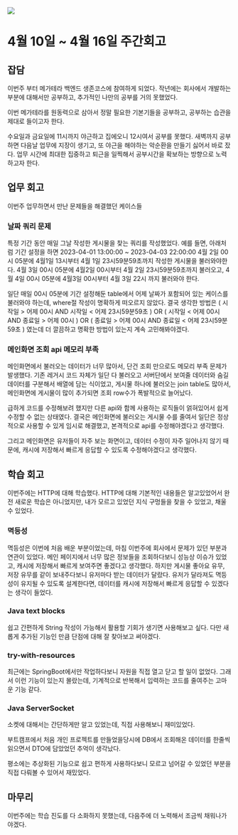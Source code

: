 ![](https://velog.velcdn.com/images/stbpiza/post/c217cb4c-d66c-4150-a544-dab172b6ee7b/image.png)

# 4월 10일 ~ 4월 16일 주간회고


## 잡담
이번주 부터 메가테라 백엔드 생존코스에 참여하게 되었다.
작년에는 회사에서 개발하는 부분에 대해서만 공부하고,
추가적인 나만의 공부를 거의 못했었다.

이번 메가테라를 원동력으로 삼아서 정말 필요한 기본기들을 공부하고,
공부하는 습관을 제대로 들이고자 한다.

수요일과 금요일에 11시까지 야근하고 집에오니 12시여서 공부를 못했다.
새벽까지 공부하면 다음날 업무에 지장이 생기고, 또 야근을 해야하는 악순환을 만들기 싫어서 바로 잤다.
업무 시간에 최대한 집중하고 퇴근을 일찍해서 공부시간을 확보하는 방향으로 노력하고자 한다.

## 업무 회고
이번주 업무하면서 만난 문제들을 해결했던 케이스들

### 날짜 쿼리 문제

특정 기간 동안 매일 그날 작성한 게시물을 찾는 쿼리를 작성했었다.
예를 들면, 아래처럼 기간 설정을 하면
2023-04-01 13:00:00 ~ 2023-04-03 22:00:00
4월 2일 00시 05분에 4월1일 13시부터 4월 1일 23시59분59초까지 작성한 게시물을 불러와야한다.
4월 3일 00시 05분에 4월2일 00시부터 4월 2일 23시59분59초까지 불러오고,
4월 4일 00시 05분에 4월3일 00시부터 4월 3일 22시 까지 불러와야 한다.

일단 매일 00시 05분에 기간 설정해둔 table에서 어제 날짜가 포함되어 있는 케이스를 불러와야 하는데,
where절 작성이 명확하게 떠오르지 않았다.
결국 생각한 방법은
( 시작일 > 어제 00시 AND 시작일 < 어제 23시59분59초 ) OR
( 시작일 < 어제 00시 AND 종료일 > 어제 00시 ) OR
( 종료일 > 어제 00시 AND 종료일 < 어제 23시59분59초 )
였는데 더 깔끔하고 명확한 방법이 있는지 계속 고민해봐야겠다.

### 메인화면 조회 api 메모리 부족
메인화면에서 불러오는 데이터가 너무 많아서, 단건 조회 만으로도 메모리 부족 문제가 발생했다.
기존 레거시 코드 자체가 일단 다 불러오고 서버단에서 보여줄 데이터와 숨길 데이터를 구분해서 배열에 담는 식이었고,
게시물 하나에 불러오는 join table도 많아서, 메인화면에 게시물이 많이 추가되면 조회 row수가 폭발적으로 늘어났다.

급하게 코드를 수정해보려 했지만 다른 api와 함께 사용하는 로직들이 얽혀있어서 쉽게 수정할 수 없는 상태였다.
결국은 메인화면에 불러오는 게시물 수를 줄여서 일단은 정상적으로 사용할 수 있게 임시로 해결했고,
본격적으로 api를 수정해야겠다고 생각했다.

그리고 메인화면은 유저들이 자주 보는 화면이고, 데이터 수정이 자주 일어나지 않기 때문에,
캐시에 저장해서 빠르게 응답할 수 있도록 수정해야겠다고 생각했다.


## 학습 회고
이번주에는 HTTP에 대해 학습했다.
HTTP에 대해 기본적인 내용들은 알고있었어서 완전 새로운 학습은 아니었지만,
내가 모르고 있었던 지식 구멍들을 찾을 수 있었고, 채울 수 있었다.


### 멱등성
멱등성은 이번에 처음 배운 부분이었는데, 마침 이번주에 회사에서 문제가 있던 부분과 연관이 있었다.
메인 페이지에서 너무 많은 정보들을 조회하다보니 성능상 이슈가 있었고,
캐시에 저장해서 빠르게 보여주면 좋겠다고 생각했다.
하지만 게시물 좋아요 유무, 저장 유무를 같이 보내주다보니 유저마다 받는 데이터가 달랐다.
유저가 달라져도 멱등성이 유지될 수 있도록 설계한다면, 데이터를 캐시에 저장해서 빠르게 응답할 수 있겠다는 생각이 들었다.

### Java text blocks
쉽고 간편하게 String 작성이 가능해서 활용할 기회가 생기면 사용해보고 싶다.
다만 새롭게 추가된 기능인 만큼 단점에 대해 잘 찾아보고 써야겠다.

### try-with-resources
최근에는 SpringBoot에서만 작업하다보니 자원을 직접 열고 닫고 할 일이 없었다.
그래서 이런 기능이 있는지 몰랐는데, 기계적으로 반복해서 입력하는 코드를 줄여주는 고마운 기능 같다.

### Java ServerSocket
소켓에 대해서는 간단하게만 알고 있었는데,
직접 사용해보니 재미있었다.

부트캠프에서 처음 개인 프로젝트를 만들었을당시에
DB에서 조회해온 데이터를 한줄씩 읽으면서 DTO에 담았었던 추억이 생각났다.

평소에는 추상화된 기능으로 쉽고 편하게 사용하다보니 모르고 넘어갈 수 있었던 부분을
직접 다뤄볼 수 있어서 재밌었다.

## 마무리

이번주에는 학습 진도를 다 소화하지 못했는데, 다음주에 더 노력해서 조금씩 채워나가야겠다.